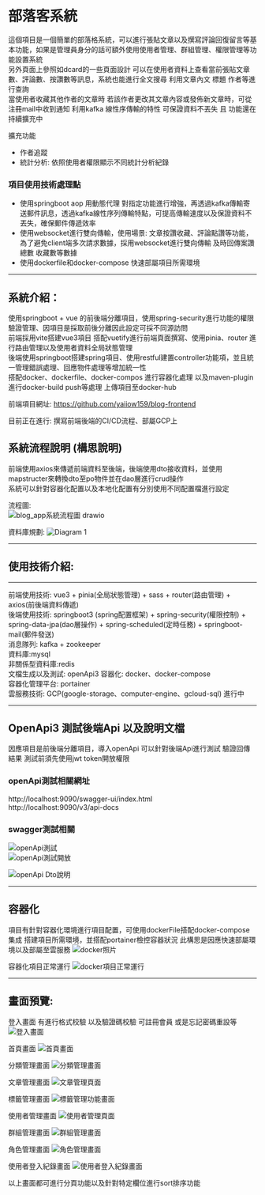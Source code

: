 # 部落客系統
這個項目是一個簡單的部落格系統，可以進行張貼文章以及撰寫評論回復留言等基本功能，如果是管理員身分的話可額外使用使用者管理、群組管理、權限管理等功能設置系統 <br>
另外頁面上參照如dcard的一些頁面設計 可以在使用者資料上查看當前張貼文章數、評論數、按讚數等訊息，系統也能進行全文搜尋 利用文章內文 標題 作者等進行查詢 <br>
當使用者收藏其他作者的文章時 若該作者更改其文章內容或發佈新文章時，可從注冊mail中收到通知 利用kafka 線性序傳輸的特性 可保證資料不丟失 且
功能還在持續擴充中

擴充功能
- 作者追蹤
- 統計分析: 依照使用者權限顯示不同統計分析紀錄

### 項目使用技術處理點
- 使用springboot aop 用動態代理 對指定功能進行增強，再透過kafka傳輸寄送郵件訊息，透過kafka線性序列傳輸特點，可提高傳輸速度以及保證資料不丟失，確保郵件傳遞效率 <br>
- 使用websocket進行雙向傳輸，使用場景: 文章按讚收藏、評論點讚等功能，為了避免client端多次請求數據，採用websocket進行雙向傳輸 及時回傳案讚總數 收藏數等數據 <br>
- 使用dockerfile和docker-compose 快速部屬項目所需環境
<hr>

## 系統介紹：
使用springboot + vue 的前後端分離項目，使用spring-security進行功能的權限驗證管理、因項目是採取前後分離因此設定可採不同源訪問 <br>
前端採用vite搭建vue3項目 搭配vuetify進行前端頁面撰寫、使用pinia、router 進行路由管理以及使用者資料全局狀態管理 <br>
後端使用springboot搭建spring項目、使用restful建置controller功能項，並且統一管理錯誤處理、回應物件處理等增加統一性 <br>
搭配docker、dockerfile、docker-compos 進行容器化處理 以及maven-plugin 進行docker-build push等處理 上傳項目至docker-hub <br>

前端項目網址: https://github.com/yaiiow159/blog-frontend

目前正在進行: 撰寫前端後端的CI/CD流程、部屬GCP上 <br>

## 系統流程說明 (構思說明)
前端使用axios來傳遞前端資料至後端，後端使用dto接收資料，並使用mapstructer來轉換dto至po物件並在dao層進行crud操作<br>
系統可以針對容器化配置以及本地化配置有分別使用不同配置檔進行設定

流程圖: <br>
![blog_app系統流程圖 drawio](https://github.com/yaiiow159/Blog_app/assets/39752246/5c30b0b1-34f4-4314-b819-e65416abdecc)


資料庫規劃:
![Diagram 1](https://github.com/yaiiow159/Blog_app/assets/39752246/d73d894b-28b6-4dd0-9bc1-437d94935b34)

---------------------------------------------------------------------------------------------------------------------
## 使用技術介紹:
<hr>

前端使用技術: vue3 + pinia(全局狀態管理) + sass + router(路由管理) + axios(前後端資料傳遞) <br>
後端使用技術: springboot3 (spring配置框架) + spring-security(權限控制) + spring-data-jpa(dao層操作) + spring-scheduled(定時任務) + springboot-mail(郵件發送)<br>
消息隊列: kafka + zookeeper <br>
資料庫:mysql <br>
非關係型資料庫:redis <br>
文檔生成以及測試: openApi3
容器化: docker、docker-compose <br>
容器化管理平台: portainer <br>
雲服務技術: GCP(google-storage、computer-engine、gcloud-sql) 進行中

---------------------------------------------------------------------------------------------------------------------

## OpenApi3 測試後端Api 以及說明文檔
因應項目是前後端分離項目，導入openApi 可以針對後端Api進行測試 驗證回傳結果 測試前須先使用jwt token開放權限 <br>

### openApi測試相關網址
http://localhost:9090/swagger-ui/index.html <br>
http://localhost:9090/v3/api-docs <br>

### swagger測試相關
![openApi測試](https://github.com/yaiiow159/Blog_app/assets/39752246/ff09ccd0-4a63-4333-a8ec-50fd9a5ea3a1) <br>
![openApi測試開放](https://github.com/yaiiow159/Blog_app/assets/39752246/33fbb056-92bb-4441-9a38-586190a5007c) <br>

![openApi Dto說明](https://github.com/yaiiow159/Blog_app/assets/39752246/eb0226d2-a0d6-4716-9738-8712fe1bff06) <br>
<hr>

## 容器化
項目有針對容器化環境進行項目配置，可使用dockerFile搭配docker-compose 集成 搭建項目所需環境，並搭配portainer檢控容器狀況
此構思是因應快速部屬環境以及部屬至雲服務
![docker照片](https://github.com/yaiiow159/Blog_app/assets/39752246/3b15dde8-e3e7-4d92-bb9a-312f59df606c)

容器化項目正常運行
![docker項目正常運行](https://github.com/yaiiow159/Blog_app/assets/39752246/aaa0474f-3a29-4606-bc65-dd1b89a9c47c)

<hr>

## 畫面預覽:
登入畫面
有進行格式校驗 以及驗證碼校驗 可註冊會員 或是忘記密碼重設等
![登入畫面](https://github.com/yaiiow159/Blog_app/assets/39752246/34bf10dc-8c86-48c1-ad94-189ddfa007ce)

首頁畫面
![首頁畫面](https://github.com/yaiiow159/Blog_app/assets/39752246/8c9f2caf-6736-4531-bf9c-f82c3b2c01a3)

分類管理畫面
![分類管理畫面](https://github.com/yaiiow159/Blog_app/assets/39752246/60b99972-dacc-4f43-955c-5fcf680e1910)

文章管理畫面
![文章管理頁面](https://github.com/yaiiow159/Blog_app/assets/39752246/12a6a4d5-4c1a-4d26-bd4f-5d8e0d9da260)

標籤管理畫面
![標籤管理功能畫面](https://github.com/yaiiow159/Blog_app/assets/39752246/64e39bbd-aa99-4c9c-9d26-c08512e670c8)

使用者管理畫面
![使用者管理頁面](https://github.com/yaiiow159/Blog_app/assets/39752246/17ca940a-682e-45c4-9541-43e33bbe9725)

群組管理畫面
![群組管理畫面](https://github.com/yaiiow159/Blog_app/assets/39752246/75c94218-3e9a-4e0f-8f91-cbfde0c969bf)

角色管理畫面
![角色管理畫面](https://github.com/yaiiow159/Blog_app/assets/39752246/4a062437-2626-43bc-8e9b-1fe12767601f)

使用者登入紀錄畫面
![使用者登入紀錄畫面](https://github.com/yaiiow159/Blog_app/assets/39752246/e3477767-c5ca-471d-8877-820126fb150d)

以上畫面都可進行分頁功能以及針對特定欄位進行sort排序功能




